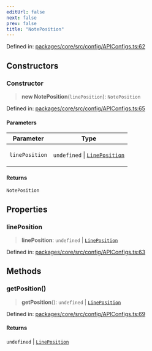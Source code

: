 ```yaml
---
editUrl: false
next: false
prev: false
title: "NotePosition"
---
```


Defined in: [packages/core/src/config/APIConfigs.ts:62](https://github.com/mProjectsCode/obsidian-meta-bind-plugin/blob/6e87907d27dd07b6437b63c980b11d2bfef62599/packages/core/src/config/APIConfigs.ts#L62)

## Constructors

### Constructor

> **new NotePosition**(`linePosition`): `NotePosition`

Defined in: [packages/core/src/config/APIConfigs.ts:65](https://github.com/mProjectsCode/obsidian-meta-bind-plugin/blob/6e87907d27dd07b6437b63c980b11d2bfef62599/packages/core/src/config/APIConfigs.ts#L65)

#### Parameters

<table>
<thead>
<tr>
<th>Parameter</th>
<th>Type</th>
</tr>
</thead>
<tbody>
<tr>
<td>

`linePosition`

</td>
<td>

`undefined` \| [`LinePosition`](/obsidian-meta-bind-plugin-docs/api/interfaces/lineposition/)

</td>
</tr>
</tbody>
</table>

#### Returns

`NotePosition`

## Properties

### linePosition

> **linePosition**: `undefined` \| [`LinePosition`](/obsidian-meta-bind-plugin-docs/api/interfaces/lineposition/)

Defined in: [packages/core/src/config/APIConfigs.ts:63](https://github.com/mProjectsCode/obsidian-meta-bind-plugin/blob/6e87907d27dd07b6437b63c980b11d2bfef62599/packages/core/src/config/APIConfigs.ts#L63)

## Methods

### getPosition()

> **getPosition**(): `undefined` \| [`LinePosition`](/obsidian-meta-bind-plugin-docs/api/interfaces/lineposition/)

Defined in: [packages/core/src/config/APIConfigs.ts:69](https://github.com/mProjectsCode/obsidian-meta-bind-plugin/blob/6e87907d27dd07b6437b63c980b11d2bfef62599/packages/core/src/config/APIConfigs.ts#L69)

#### Returns

`undefined` \| [`LinePosition`](/obsidian-meta-bind-plugin-docs/api/interfaces/lineposition/)
